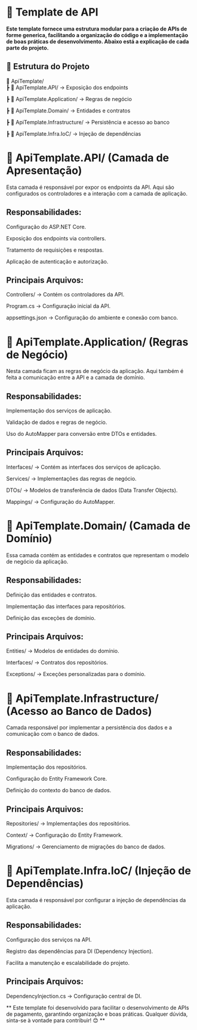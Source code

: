 # 📌 Template de API 

**Este template fornece uma estrutura modular para a criação de APIs de forme generica, facilitando a organização do código e a implementação de boas práticas de desenvolvimento. Abaixo está a explicação de cada parte do projeto.**

## 📂 Estrutura do Projeto

📂 ApiTemplate/  
┣ 📂 ApiTemplate.API/            → Exposição dos endpoints  

┣ 📂 ApiTemplate.Application/    → Regras de negócio  

┣ 📂 ApiTemplate.Domain/        → Entidades e contratos  

┣ 📂 ApiTemplate.Infrastructure/ → Persistência e acesso ao banco  

┣ 📂 ApiTemplate.Infra.IoC/     → Injeção de dependências  


# 📂 ApiTemplate.API/ (Camada de Apresentação)

Esta camada é responsável por expor os endpoints da API. Aqui são configurados os controladores e a interação com a camada de aplicação.

## Responsabilidades:

Configuração do ASP.NET Core.

Exposição dos endpoints via controllers.

Tratamento de requisições e respostas.

Aplicação de autenticação e autorização.

## Principais Arquivos:

Controllers/ → Contém os controladores da API.

Program.cs → Configuração inicial da API.

appsettings.json → Configuração do ambiente e conexão com banco.


# 📂 ApiTemplate.Application/ (Regras de Negócio)

Nesta camada ficam as regras de negócio da aplicação. Aqui também é feita a comunicação entre a API e a camada de domínio.

## Responsabilidades:

Implementação dos serviços de aplicação.

Validação de dados e regras de negócio.

Uso do AutoMapper para conversão entre DTOs e entidades.

## Principais Arquivos:

Interfaces/ → Contém as interfaces dos serviços de aplicação.

Services/ → Implementações das regras de negócio.

DTOs/ → Modelos de transferência de dados (Data Transfer Objects).

Mappings/ → Configuração do AutoMapper.


# 📂 ApiTemplate.Domain/ (Camada de Domínio)

Essa camada contém as entidades e contratos que representam o modelo de negócio da aplicação.

## Responsabilidades:

Definição das entidades e contratos.

Implementação das interfaces para repositórios.

Definição das exceções de domínio.

## Principais Arquivos:

Entities/ → Modelos de entidades do domínio.

Interfaces/ → Contratos dos repositórios.

Exceptions/ → Exceções personalizadas para o domínio.


# 📂 ApiTemplate.Infrastructure/ (Acesso ao Banco de Dados)

Camada responsável por implementar a persistência dos dados e a comunicação com o banco de dados.

## Responsabilidades:

Implementação dos repositórios.

Configuração do Entity Framework Core.

Definição do contexto do banco de dados.

## Principais Arquivos:

Repositories/ → Implementações dos repositórios.

Context/ → Configuração do Entity Framework.

Migrations/ → Gerenciamento de migrações do banco de dados.


# 📂 ApiTemplate.Infra.IoC/ (Injeção de Dependências)

Esta camada é responsável por configurar a injeção de dependências da aplicação.

## Responsabilidades:

Configuração dos serviços na API.

Registro das dependências para DI (Dependency Injection).

Facilita a manutenção e escalabilidade do projeto.

## Principais Arquivos:

DependencyInjection.cs → Configuração central de DI.

** Este template foi desenvolvido para facilitar o desenvolvimento de APIs de pagamento, garantindo organização e boas práticas. Qualquer dúvida, sinta-se à vontade para contribuir! 😊 **